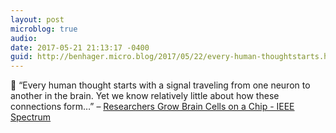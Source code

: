 ```yaml
---
layout: post
microblog: true
audio: 
date: 2017-05-21 21:13:17 -0400
guid: http://benhager.micro.blog/2017/05/22/every-human-thoughtstarts.html
---
```

🔬 “Every human thought starts with a signal traveling from one neuron to another in the brain. Yet we know relatively little about how these connections form…” – [Researchers Grow Brain Cells on a Chip - IEEE Spectrum](http://spectrum.ieee.org/the-human-os/biomedical/devices/researchers-grow-brain-cells-on-a-chip)
